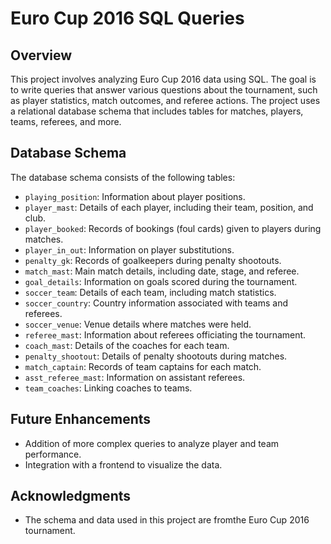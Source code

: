 # Euro Cup 2016 SQL Queries

## Overview

This project involves analyzing Euro Cup 2016 data using SQL. The goal is to write queries that answer various questions about the tournament, such as player statistics, match outcomes, and referee actions. The project uses a relational database schema that includes tables for matches, players, teams, referees, and more.

## Database Schema

The database schema consists of the following tables:

- `playing_position`: Information about player positions.
- `player_mast`: Details of each player, including their team, position, and club.
- `player_booked`: Records of bookings (foul cards) given to players during matches.
- `player_in_out`: Information on player substitutions.
- `penalty_gk`: Records of goalkeepers during penalty shootouts.
- `match_mast`: Main match details, including date, stage, and referee.
- `goal_details`: Information on goals scored during the tournament.
- `soccer_team`: Details of each team, including match statistics.
- `soccer_country`: Country information associated with teams and referees.
- `soccer_venue`: Venue details where matches were held.
- `referee_mast`: Information about referees officiating the tournament.
- `coach_mast`: Details of the coaches for each team.
- `penalty_shootout`: Details of penalty shootouts during matches.
- `match_captain`: Records of team captains for each match.
- `asst_referee_mast`: Information on assistant referees.
- `team_coaches`: Linking coaches to teams.


## Future Enhancements

- Addition of more complex queries to analyze player and team performance.
- Integration with a frontend to visualize the data.

## Acknowledgments

- The schema and data used in this project are fromthe Euro Cup 2016 tournament.

